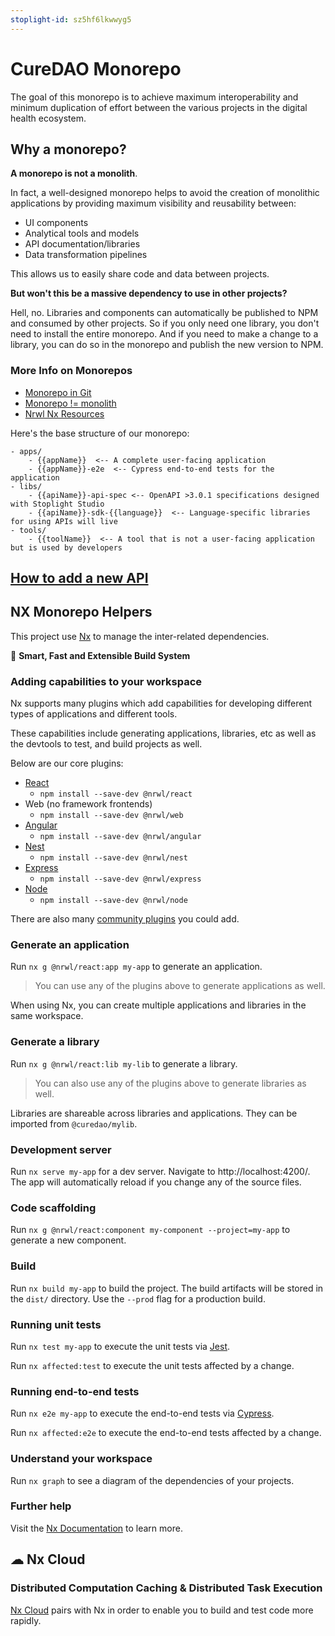```yaml
---
stoplight-id: sz5hf6lkwwyg5
---
```


# CureDAO Monorepo

The goal of this monorepo is to achieve maximum interoperability and minimum duplication of effort between the various projects in the digital health ecosystem.  

## Why a monorepo?

**A monorepo is not a monolith**.  

In fact, a well-designed monorepo helps to avoid the creation of monolithic applications by providing maximum visibility and reusability between: 
- UI components
- Analytical tools and models
- API documentation/libraries
- Data transformation pipelines

This allows us to easily share code and data between projects.  

**But won't this be a massive dependency to use in other projects?**

Hell, no. Libraries and components can automatically be published to NPM and consumed by other projects.  So if you only need one library, you don't need to install the entire monorepo.  And if you need to make a change to a library, you can do so in the monorepo and publish the new version to NPM.

### More Info on Monorepos

- [Monorepo in Git](https://www.atlassian.com/git/tutorials/monorepos)
- [Monorepo != monolith](https://blog.nrwl.io/misconceptions-about-monorepos-monorepo-monolith-df1250d4b03c)
- [Nrwl Nx Resources](https://nx.dev/latest/angular/getting-started/resources)

Here's the base structure of our monorepo:

```
- apps/
    - {{appName}}  <-- A complete user-facing application
    - {{appName}}-e2e  <-- Cypress end-to-end tests for the application
- libs/
    - {{apiName}}-api-spec <-- OpenAPI >3.0.1 specifications designed with Stoplight Studio
    - {{apiName}}-sdk-{{language}}  <-- Language-specific libraries for using APIs will live
- tools/
    - {{toolName}}  <-- A tool that is not a user-facing application but is used by developers
```

## [How to add a new API](./add-an-api.md)


## NX Monorepo Helpers

This project use [Nx](https://nx.dev) to manage the inter-related dependencies.

🔎 **Smart, Fast and Extensible Build System**

### Adding capabilities to your workspace

Nx supports many plugins which add capabilities for developing different types of applications and different tools.

These capabilities include generating applications, libraries, etc as well as the devtools to test, and build projects as well.

Below are our core plugins:

-   [React](https://reactjs.org)
    -   `npm install --save-dev @nrwl/react`
-   Web (no framework frontends)
    -   `npm install --save-dev @nrwl/web`
-   [Angular](https://angular.io)
    -   `npm install --save-dev @nrwl/angular`
-   [Nest](https://nestjs.com)
    -   `npm install --save-dev @nrwl/nest`
-   [Express](https://expressjs.com)
    -   `npm install --save-dev @nrwl/express`
-   [Node](https://nodejs.org)
    -   `npm install --save-dev @nrwl/node`

There are also many [community plugins](https://nx.dev/community) you could add.

### Generate an application

Run `nx g @nrwl/react:app my-app` to generate an application.

> You can use any of the plugins above to generate applications as well.

When using Nx, you can create multiple applications and libraries in the same workspace.

### Generate a library

Run `nx g @nrwl/react:lib my-lib` to generate a library.

> You can also use any of the plugins above to generate libraries as well.

Libraries are shareable across libraries and applications. They can be imported from `@curedao/mylib`.

### Development server

Run `nx serve my-app` for a dev server. Navigate to http://localhost:4200/. The app will automatically reload if you change any of the source files.

### Code scaffolding

Run `nx g @nrwl/react:component my-component --project=my-app` to generate a new component.

### Build

Run `nx build my-app` to build the project. The build artifacts will be stored in the `dist/` directory. Use the `--prod` flag for a production build.

### Running unit tests

Run `nx test my-app` to execute the unit tests via [Jest](https://jestjs.io).

Run `nx affected:test` to execute the unit tests affected by a change.

### Running end-to-end tests

Run `nx e2e my-app` to execute the end-to-end tests via [Cypress](https://www.cypress.io).

Run `nx affected:e2e` to execute the end-to-end tests affected by a change.

### Understand your workspace

Run `nx graph` to see a diagram of the dependencies of your projects.

### Further help

Visit the [Nx Documentation](https://nx.dev) to learn more.

## ☁ Nx Cloud

### Distributed Computation Caching & Distributed Task Execution

[Nx Cloud](https://nx.app/) pairs with Nx in order to enable you to build and test code more rapidly.
